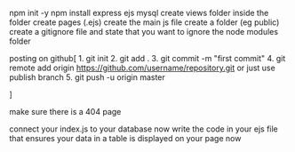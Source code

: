 npm init -y
npm install express ejs mysql
create views folder
inside the folder create pages (.ejs)
create the main js file
create a folder (eg public)
create a gitignore file and state that you want to ignore the node modules folder

posting on github[
    1. git init
    2. git add .
    3. git commit -m "first commit"
    4. git remote add origin https://github.com/username/repository.git  or just use publish branch
    5. git push -u origin master

]

make sure there is a 404 page

connect your index.js to your database
now write the code in your ejs file that ensures your data in a table is displayed on your page
now 